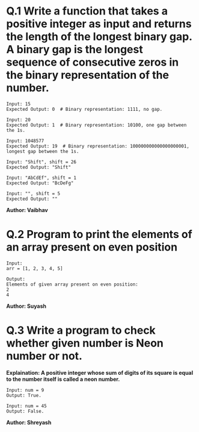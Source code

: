 # Q.1 Write a function that takes a positive integer as input and returns the length of the longest binary gap. A binary gap is the longest sequence of consecutive zeros in the binary representation of the number.
```
Input: 15
Expected Output: 0  # Binary representation: 1111, no gap.

Input: 20
Expected Output: 1  # Binary representation: 10100, one gap between the 1s.

Input: 1048577
Expected Output: 19  # Binary representation: 100000000000000000001, longest gap between the 1s.

Input: "Shift", shift = 26
Expected Output: "Shift"

Input: "AbCdEf", shift = 1
Expected Output: "BcDeFg"

Input: "", shift = 5
Expected Output: ""
```
**Author: Vaibhav**

# Q.2 Program to print the elements of an array present on even position
```
Input:
arr = [1, 2, 3, 4, 5]  

Output:
Elements of given array present on even position:
2
4
```
**Author: Suyash**

# Q.3 Write a program to check whether given number is Neon number or not.
**Explaination: A positive integer whose sum of digits of its square is equal to the number itself is called a neon number.**
```
Input: num = 9
Output: True.

Input: num = 45
Output: False.
```
**Author: Shreyash**

